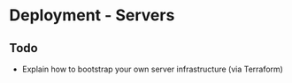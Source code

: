 Deployment - Servers
===

## Todo

- Explain how to bootstrap your own server infrastructure (via Terraform)
